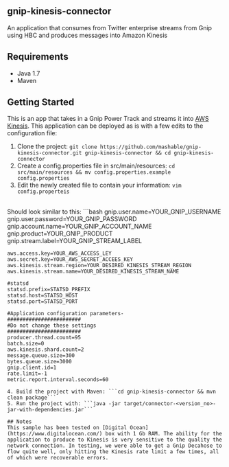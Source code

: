 ## gnip-kinesis-connector

An application that consumes from Twitter enterprise streams from Gnip using HBC and produces messages into Amazon Kinesis

## Requirements
* Java 1.7
* Maven

## Getting Started
This is an app that takes in a Gnip Power Track and streams it into [AWS Kinesis](http://aws.amazon.com/kinesis/). This application can be deployed as is with a few edits to the configuration file:

  1. Clone the project: ```git clone https://github.com/mashable/gnip-kinesis-connector.git gnip-kinesis-connector && cd gnip-kinesis-connector```
  2. Create a config.properties file in src/main/resources: ```cd src/main/resources && mv config.properties.example config.properties```
  3. Edit the newly created file to contain your information: ```vim config.properteis```
  </br>
  Should look similar to this:
  ```bash
    gnip.user.name=YOUR_GNIP_USERNAME
    gnip.user.password=YOUR_GNIP_PASSWORD
    gnip.account.name=YOUR_GNIP_ACCOUNT_NAME
    gnip.product=YOUR_GNIP_PRODUCT
    gnip.stream.label=YOUR_GNIP_STREAM_LABEL

    aws.access.key=YOUR_AWS_ACCESS_LEY
    aws.secret.key=YOUR_AWS_SECRET_ACCEES_KEY
    aws.kinesis.stream.region=YOUR_DESIRED_KINESIS_STREAM_REGION
    aws.kinesis.stream.name=YOUR_DESIRED_KINESIS_STREAM_NAME

    #statsd
    statsd.prefix=STATSD_PREFIX
    statsd.host=STATSD_HOST
    statsd.port=STATSD_PORT

    #Application configuration parameters-
    ########################
    #Do not change these settings
    ########################
    producer.thread.count=95
    batch.size=0
    aws.kinesis.shard.count=2
    message.queue.size=300
    bytes.queue.size=3000
    gnip.client.id=1
    rate.limit=-1
    metric.report.interval.seconds=60
  ```
  4. Build the project with Maven: ```cd gnip-kinesis-connector && mvn clean package```
  5. Run the project with: ```java -jar target/connector-<version_no>-jar-with-dependencies.jar```

## Notes
This sample has been tested on [Digital Ocean](https://www.digitalocean.com/) box with 1 Gb RAM. The ability for the application to produce to Kinesis is very sensitive to the quality the network connection. In testing, we were able to get a Gnip Decahose to flow quite well, only hitting the Kinesis rate limit a few times, all of which were recoverable errors.
